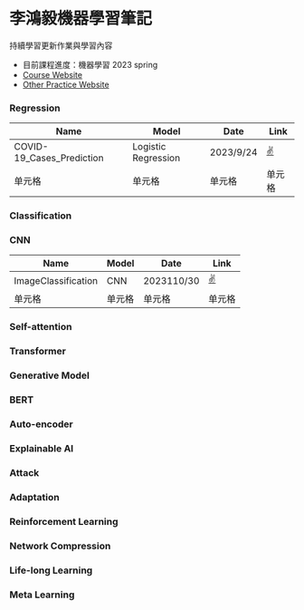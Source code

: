 # 李鴻毅機器學習筆記
持續學習更新作業與學習內容
* 目前課程進度：機器學習 2023 spring
* [Course Website](https://speech.ee.ntu.edu.tw/~hylee/ml/2023-spring.php)
* [Other Practice Website](https://statso.io/credit-score-classification-case-study/)
### Regression
|  Name  | Model| Date| Link |
|  ----  | ----  |  ----  | ----  |
| COVID-19_Cases_Prediction  | Logistic Regression | 2023/9/24  | [:v:](https://github.com/stephanie0324/ML_practrice/blob/master/Regression/readme.md#covid-19_cases_prediction) |
| 单元格  | 单元格 | 单元格  | 单元格 |

### Classification
### CNN
|  Name  | Model| Date| Link |
|  ----  | ----  |  ----  | ----  |
| ImageClassification | CNN | 2023110/30  | [:v:]() |
| 单元格  | 单元格 | 单元格  | 单元格 |
### Self-attention
### Transformer
### Generative Model
### BERT
### Auto-encoder
### Explainable AI
### Attack
### Adaptation
### Reinforcement Learning
### Network Compression
### Life-long Learning
### Meta Learning
